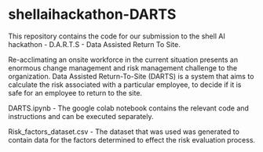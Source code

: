 # shellaihackathon-DARTS

This repository contains the code for our submission to the shell AI hackathon - D.A.R.T.S - Data Assisted Return To Site.

Re-acclimating an onsite workforce in the current situation presents an enormous change management and risk management challenge to the organization. Data Assisted Return-To-Site (DARTS) is a system that aims to calculate the risk associated with a particular employee, to decide if it is safe for an employee to return to the site.


DARTS.ipynb - The google colab notebook contains the relevant code and instructions and can be executed separately.


Risk_factors_dataset.csv - The dataset that was used was generated to contain data for the factors determined to effect the risk evaluation process. 
